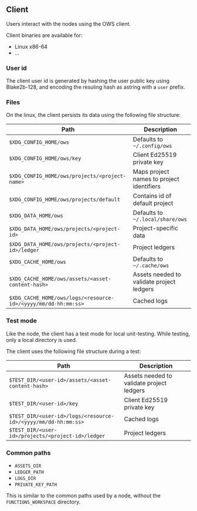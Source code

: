 ## Client

Users interact with the nodes using the OWS client.

Client binaries are available for:
   - Linux x86-64
   - ...

### User id

The client user id is generated by hashing the user public key using Blake2b-128, and encoding the resuling hash as astring with a `user` prefix.

### Files

On the linux, the client persists its data using the following file structure:

| Path                                              | Description                               |
| ------------------------------------------------- | ----------------------------------------- |
| `$XDG_CONFIG_HOME/ows`                            | Defaults to `~/.config/ows`               |
| `$XDG_CONFIG_HOME/ows/key`                        | Client Ed25519 private key                |
| `$XDG_CONFIG_HOME/ows/projects/<project-name>`    | Maps project names to project identifiers |
| `$XDG_CONFIG_HOME/ows/projects/default`           | Contains id of default project            |
| `$XDG_DATA_HOME/ows`                              | Defaults to `~/.local/share/ows`          |
| `$XDG_DATA_HOME/ows/projects/<project-id>`        | Project-specific data                     |
| `$XDG_DATA_HOME/ows/projects/<project-id>/ledger` | Project ledgers                           |
| `$XDG_CACHE_HOME/ows`                             | Defaults to `~/.cache/ows`                |
| `$XDG_CACHE_HOME/ows/assets/<asset-content-hash>` | Assets needed to validate project ledgers |
| `$XDG_CACHE_HOME/ows/logs/<resource-id>/<yyyy/mm/dd-hh:mm:ss>` | Cached logs                  |

### Test mode

Like the node, the client has a test mode for local unit-testing. While testing, only a local directory is used.

The client uses the following file structure during a test:

| Path                                                           | Description                               |
| -------------------------------------------------------------- | ----------------------------------------- |
| `$TEST_DIR/<user-id>/assets/<asset-content-hash>`              | Assets needed to validate project ledgers |
| `$TEST_DIR/<user-id>/key`                                      | Client Ed25519 private key                |
| `$TEST_DIR/<user-id>/logs/<resource-id>/<yyyy/mm/dd-hh:mm:ss>` | Cached logs                               |
| `$TEST_DIR/<user-id>/projects/<project-id>/ledger`             | Project ledgers                           |

### Common paths

   - `ASSETS_DIR`
   - `LEDGER_PATH`
   - `LOGS_DIR`
   - `PRIVATE_KEY_PATH`

This is similar to the common paths used by a node, without the `FUNCTIONS_WORKSPACE` directory.